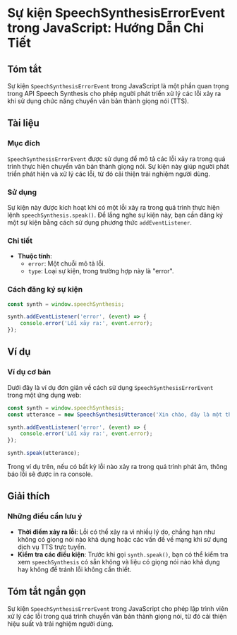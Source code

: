 <!--
Meta Description: # Sự kiện SpeechSynthesisErrorEvent trong JavaScript: Hướng Dẫn Chi Tiết ## Tóm tắt Sự kiện `SpeechSynthesisErrorEvent` trong JavaScript là một phần q...
Meta Keywords: lỗi, trong, kiện, dụng, xảy
-->

# Sự kiện SpeechSynthesisErrorEvent trong JavaScript: Hướng Dẫn Chi Tiết

## Tóm tắt
Sự kiện `SpeechSynthesisErrorEvent` trong JavaScript là một phần quan trọng trong API Speech Synthesis cho phép người phát triển xử lý các lỗi xảy ra khi sử dụng chức năng chuyển văn bản thành giọng nói (TTS).

## Tài liệu
### Mục đích
`SpeechSynthesisErrorEvent` được sử dụng để mô tả các lỗi xảy ra trong quá trình thực hiện chuyển văn bản thành giọng nói. Sự kiện này giúp người phát triển phát hiện và xử lý các lỗi, từ đó cải thiện trải nghiệm người dùng.

### Sử dụng
Sự kiện này được kích hoạt khi có một lỗi xảy ra trong quá trình thực hiện lệnh `speechSynthesis.speak()`. Để lắng nghe sự kiện này, bạn cần đăng ký một sự kiện bằng cách sử dụng phương thức `addEventListener`.

### Chi tiết
- **Thuộc tính**:
  - `error`: Một chuỗi mô tả lỗi.
  - `type`: Loại sự kiện, trong trường hợp này là "error".

### Cách đăng ký sự kiện
```javascript
const synth = window.speechSynthesis;

synth.addEventListener('error', (event) => {
    console.error('Lỗi xảy ra:', event.error);
});
```

## Ví dụ
### Ví dụ cơ bản
Dưới đây là ví dụ đơn giản về cách sử dụng `SpeechSynthesisErrorEvent` trong một ứng dụng web:

```javascript
const synth = window.speechSynthesis;
const utterance = new SpeechSynthesisUtterance('Xin chào, đây là một thử nghiệm.');

synth.addEventListener('error', (event) => {
    console.error('Lỗi xảy ra:', event.error);
});

synth.speak(utterance);
```

Trong ví dụ trên, nếu có bất kỳ lỗi nào xảy ra trong quá trình phát âm, thông báo lỗi sẽ được in ra console.

## Giải thích
### Những điều cần lưu ý
- **Thời điểm xảy ra lỗi**: Lỗi có thể xảy ra vì nhiều lý do, chẳng hạn như không có giọng nói nào khả dụng hoặc các vấn đề về mạng khi sử dụng dịch vụ TTS trực tuyến.
- **Kiểm tra các điều kiện**: Trước khi gọi `synth.speak()`, bạn có thể kiểm tra xem `speechSynthesis` có sẵn không và liệu có giọng nói nào khả dụng hay không để tránh lỗi không cần thiết.

## Tóm tắt ngắn gọn
Sự kiện `SpeechSynthesisErrorEvent` trong JavaScript cho phép lập trình viên xử lý các lỗi trong quá trình chuyển văn bản thành giọng nói, từ đó cải thiện hiệu suất và trải nghiệm người dùng.
